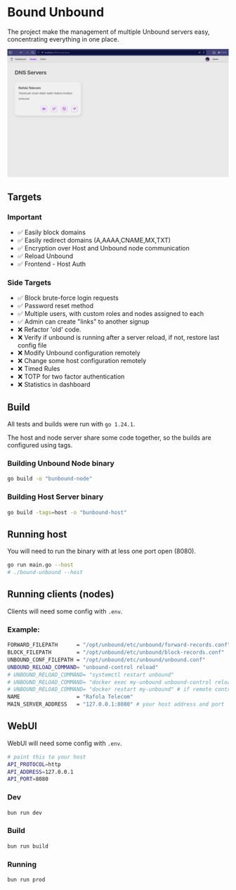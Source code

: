 # Bound Unbound

The project make the management of multiple Unbound servers easy, concentrating everything in one place.

![](docs/images/2.png)

## Targets

### Important 

- ✅ Easily block domains
- ✅ Easily redirect domains (A,AAAA,CNAME,MX,TXT)
- ✅ Encryption over Host and Unbound node communication
- ✅ Reload Unbound
- ✅ Frontend - Host Auth


### Side Targets
- ✅ Block brute-force login requests
- ✅ Password reset method
- ✅ Multiple users, with custom roles and nodes assigned to each
- ✅ Admin can create "links" to another signup
- ❌ Refactor 'old' code.
- ❌ Verify if unbound is running after a server reload, if not, restore last config file
- ❌ Modify Unbound configuration remotely
- ❌ Change some host configuration remotely
- ❌ Timed Rules
- ❌ TOTP for two factor authentication
- ❌ Statistics in dashboard

## Build

All tests and builds were run with `go 1.24.1`.

The host and node server share some code together, so the builds are configured using tags. 

### Building Unbound Node binary

```bash
go build -o "bunbound-node"
```

### Building Host Server binary

```bash
go build -tags=host -o "bunbound-host"
```

## Running host

You will need to run the binary with at less one port open (8080).

```bash
go run main.go --host
# ./bound-unbound --host
```

## Running clients (nodes)

Clients will need some config with `.env`.

### Example:

```bash
FORWARD_FILEPATH      = "/opt/unbound/etc/unbound/forward-records.conf"
BLOCK_FILEPATH        = "/opt/unbound/etc/unbound/block-records.conf"
UNBOUND_CONF_FILEPATH = "/opt/unbound/etc/unbound/unbound.conf"
UNBOUND_RELOAD_COMMAND= "unbound-control reload" 
# UNBOUND_RELOAD_COMMAND= "systemctl restart unbound" 
# UNBOUND_RELOAD_COMMAND= "docker exec my-unbound unbound-control reload" # if running with docker
# UNBOUND_RELOAD_COMMAND= "docker restart my-unbound" # if remote control aren't enabled 
NAME                  = "Rafola Telecom"
MAIN_SERVER_ADDRESS   = "127.0.0.1:8080" # your host address and port
```

## WebUI

WebUI will need some config with `.env`.

```bash
# point this to your host
API_PROTOCOL=http
API_ADDRESS=127.0.0.1
API_PORT=8080
```

### Dev

```bash
bun run dev
```

### Build

```bash
bun run build
```

### Running

```bash
bun run prod
```